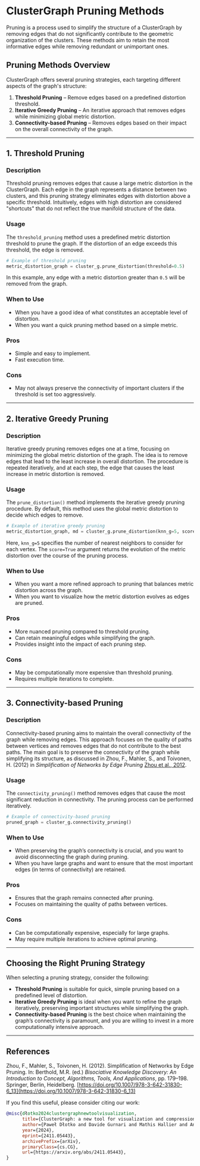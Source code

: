 # ClusterGraph Pruning Methods

Pruning is a process used to simplify the structure of a ClusterGraph by removing edges that do not significantly contribute to the geometric organization of the clusters. These methods aim to retain the most informative edges while removing redundant or unimportant ones.

## Pruning Methods Overview

ClusterGraph offers several pruning strategies, each targeting different aspects of the graph's structure:

1. **Threshold Pruning** – Remove edges based on a predefined distortion threshold.
2. **Iterative Greedy Pruning** – An iterative approach that removes edges while minimizing global metric distortion.
3. **Connectivity-based Pruning** – Removes edges based on their impact on the overall connectivity of the graph.

---

## 1. Threshold Pruning

### Description
Threshold pruning removes edges that cause a large metric distortion in the ClusterGraph. Each edge in the graph represents a distance between two clusters, and this pruning strategy eliminates edges with distortion above a specific threshold. Intuitively, edges with high distortion are considered "shortcuts" that do not reflect the true manifold structure of the data.

### Usage

The `threshold_pruning` method uses a predefined metric distortion threshold to prune the graph. If the distortion of an edge exceeds this threshold, the edge is removed.

```python
# Example of threshold pruning
metric_distortion_graph = cluster_g.prune_distortion(threshold=0.5)
```

In this example, any edge with a metric distortion greater than `0.5` will be removed from the graph.

### When to Use
- When you have a good idea of what constitutes an acceptable level of distortion.
- When you want a quick pruning method based on a simple metric.

### Pros
- Simple and easy to implement.
- Fast execution time.

### Cons
- May not always preserve the connectivity of important clusters if the threshold is set too aggressively.

---

## 2. Iterative Greedy Pruning

### Description
Iterative greedy pruning removes edges one at a time, focusing on minimizing the global metric distortion of the graph. The idea is to remove edges that lead to the least increase in overall distortion. The procedure is repeated iteratively, and at each step, the edge that causes the least increase in metric distortion is removed.

### Usage

The `prune_distortion()` method implements the iterative greedy pruning procedure. By default, this method uses the global metric distortion to decide which edges to remove.

```python
# Example of iterative greedy pruning
metric_distortion_graph, md = cluster_g.prune_distortion(knn_g=5, score=True)
```

Here, `knn_g=5` specifies the number of nearest neighbors to consider for each vertex. The `score=True` argument returns the evolution of the metric distortion over the course of the pruning process.

### When to Use
- When you want a more refined approach to pruning that balances metric distortion across the graph.
- When you want to visualize how the metric distortion evolves as edges are pruned.

### Pros
- More nuanced pruning compared to threshold pruning.
- Can retain meaningful edges while simplifying the graph.
- Provides insight into the impact of each pruning step.

### Cons
- May be computationally more expensive than threshold pruning.
- Requires multiple iterations to complete.

---

## 3. Connectivity-based Pruning

### Description
Connectivity-based pruning aims to maintain the overall connectivity of the graph while removing edges. This approach focuses on the quality of paths between vertices and removes edges that do not contribute to the best paths. The main goal is to preserve the connectivity of the graph while simplifying its structure, as discussed in Zhou, F., Mahler, S., and Toivonen, H. (2012) in *Simplification of Networks by Edge Pruning* [Zhou et al., 2012](https://doi.org/10.1007/978-3-642-31830-6_13).

### Usage

The `connectivity_pruning()` method removes edges that cause the most significant reduction in connectivity. The pruning process can be performed iteratively.

```python
# Example of connectivity-based pruning
pruned_graph = cluster_g.connectivity_pruning()
```

### When to Use
- When preserving the graph’s connectivity is crucial, and you want to avoid disconnecting the graph during pruning.
- When you have large graphs and want to ensure that the most important edges (in terms of connectivity) are retained.

### Pros
- Ensures that the graph remains connected after pruning.
- Focuses on maintaining the quality of paths between vertices.

### Cons
- Can be computationally expensive, especially for large graphs.
- May require multiple iterations to achieve optimal pruning.

---

## Choosing the Right Pruning Strategy

When selecting a pruning strategy, consider the following:

- **Threshold Pruning** is suitable for quick, simple pruning based on a predefined level of distortion.
- **Iterative Greedy Pruning** is ideal when you want to refine the graph iteratively, preserving important structures while simplifying the graph.
- **Connectivity-based Pruning** is the best choice when maintaining the graph’s connectivity is paramount, and you are willing to invest in a more computationally intensive approach.

---

## References

Zhou, F., Mahler, S., Toivonen, H. (2012). Simplification of Networks by Edge Pruning. In: Berthold, M.R. (ed.) *Bisociative Knowledge Discovery: An Introduction to Concept, Algorithms, Tools, And Applications*, pp. 179–198. Springer, Berlin, Heidelberg. [https://doi.org/10.1007/978-3-642-31830-6_13](https://doi.org/10.1007/978-3-642-31830-6_13)

If you find this useful, please consider citing our work:

```bibtex
@misc{dłotko2024clustergraphnewtoolvisualization,
      title={ClusterGraph: a new tool for visualization and compression of multidimensional data}, 
      author={Paweł Dłotko and Davide Gurnari and Mathis Hallier and Anna Jurek-Loughrey},
      year={2024},
      eprint={2411.05443},
      archivePrefix={arXiv},
      primaryClass={cs.CG},
      url={https://arxiv.org/abs/2411.05443}, 
}
```
